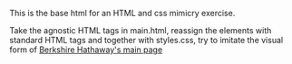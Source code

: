 This is the base html for an HTML and css mimicry exercise.

Take the agnostic HTML tags in main.html, reassign the elements with standard HTML tags and together with styles.css, try to imitate the visual form of [Berkshire Hathaway's main page](http://www.berkshirehathaway.com/)
